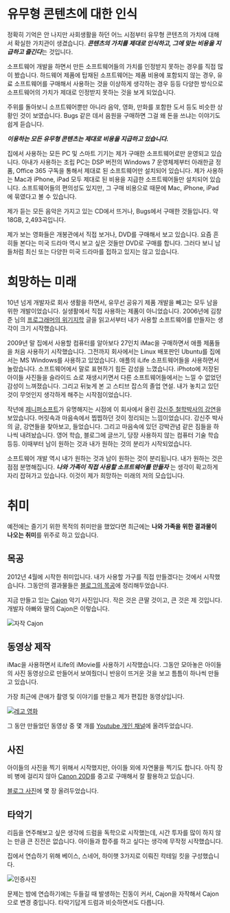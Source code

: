 # 유무형 콘텐츠에 대한 인식

정확히 기억은 안 나지만 사회생활을 하던 어느 시점부터 유무형 콘텐츠의 가치에 대해서 확실한 가치관이 생겼습니다. ***콘텐츠의 가치를 제대로 인식하고, 그에 맞는 비용을 지급하고 즐긴다***는 것입니다.

소프트웨어 개발을 하면서 만든 소프트웨어들의 가치를 인정받지 못하는 경우를 직접 많이 봤습니다. 하드웨어 제품에 탑재된 소프트웨어는 제품 비용에 포함되지 않는 경우, 유료 소프트웨어를 구매해서 사용하는 것을 이상하게 생각하는 경우 등등 다양한 방식으로 소프트웨어의 가치가 제대로 인정받지 못하는 것을 보게 되었습니다.

주위를 돌아보니 소프트웨어뿐만 아니라 음악, 영화, 만화를 포함한 도서 등도 비슷한 상황인 것이 보였습니다. Bugs 같은 데서 음원을 구매하면 그걸 왜 돈을 쓰냐는 이야기도 쉽게 듣습니다.

***이용하는 모든 유무형 콘텐츠는 제대로 비용을 지급하고 있습니다.***

집에서 사용하는 모든 PC 및 스마트 기기는 제가 구매한 소프트웨어로만 운영되고 있습니다. 아내가 사용하는 조립 PC는 DSP 버전의 Windows 7 운영체제부터 아래한글 정품, Office 365 구독을 통해서 제대로 된 소프트웨어만 설치되어 있습니다. 제가 사용하는 Mac과 iPhone, iPad 모두 제대로 된 비용을 지급한 소프트웨어들만 설치되어 있습니다. 소프트웨어들의 편의성도 있지만, 그 구매 비용으로 때문에 Mac, iPhone, iPad에 묶였다고 볼 수 있습니다.

제가 듣는 모든 음악은 가지고 있는 CD에서 뜨거나, Bugs에서 구매한 것들입니다. 약 18GB, 2,493곡입니다.

제가 보는 영화들은 개봉관에서 직접 보거나, DVD를 구매해서 보고 있습니다. 요즘 흔히들 본다는 미국 드라마 역시 보고 싶은 것들만 DVD로 구매를 합니다. 그러다 보니 남들처럼 최신 또는 다양한 미국 드라마를 접하고 있지는 않고 있습니다.

# 희망하는 미래

10년 넘게 개발자로 회사 생활을 하면서, 유무선 공유기 제품 개발을 빼고는 모두 남을 위한 개발이었습니다. 실생활에서 직접 사용하는 제품이 아니었습니다. 2006년에 김창준 님의 [프로그래머의 위기지학](http://agile.egloos.com/viewer/2807583) 글을 읽고서부터 내가 사용할 소프트웨어를 만들자는 생각이 크기 시작했습니다.

2009년 말 집에서 사용할 컴퓨터를 알아보다 27인치 iMac을 구매하면서 애플 제품들을 처음 사용하기 시작했습니다. 그전까지 회사에서는 Linux 배포판인 Ubuntu를 집에서는 MS Windows를 사용하고 있었습니다. 애플의 iLife 소프트웨어들을 사용하면서 놀랐습니다. 소프트웨어에서 말로 표현하기 힘든 감성을 느꼈습니다. iPhoto에 저장된 아이들 사진들을 슬라이드 쇼로 재생시키면서 다른 소프트웨어들에서는 느낄 수 없었던 감성이 느껴졌습니다. 그리고 뒤늦게 본 고 스티브 잡스의 졸업 연설. 내가 놓치고 있던 것이 무엇인지 생각하게 해주는 시작점이었습니다.

작년에 [제니퍼소프트](http://www.jennifersoft.com)가 유명해지는 시점에 이 회사에서 올린 [강신주 철학박사의 강연](http://youtu.be/SBd-NRMmJSg)을 보았습니다. 머릿속과 마음속에서 찝찝하던 것이 정리되는 느낌이었습니다. 강신주 박사의 글, 강연들을 찾아보고, 들었습니다. 그리고 마음속에 있던 강박관념 같은 짐들을 하나씩 내려놨습니다. 영어 학습, 블로그에 글쓰기, 당장 사용하지 않는 컴퓨터 기술 학습 등등. 이때부터 남이 원하는 것과 내가 원하는 것의 분리가 시작되었습니다.

소프트웨어 개발 역시 내가 원하는 것과 남이 원하는 것이 분리됩니다. 내가 원하는 것은 점점 분명해집니다. ***나와 가족이 직접 사용할 소프트웨어를 만들자*** 는 생각이 확고하게 자리 잡혀가고 있습니다. 이것이 제가 희망하는 미래의 저의 모습입니다.

# 취미 

예전에는 즐기기 위한 목적의 취미만을 했었다면 최근에는 **나와 가족을 위한 결과물이 나오는 취미**를 위주로 하고 있습니다.

## 목공

2012년 4월에 시작한 취미입니다. 내가 사용할 가구를 직접 만들겠다는 것에서 시작했습니다. 그동안의 결과물들은 [블로그의 목공](http://www.thewhiterock.net/?cat=9)에 정리해두었습니다.

지금 만들고 있는 [Cajon](http://en.wikipedia.org/wiki/Cajón) 악기 사진입니다. 작은 것은 큰딸 것이고, 큰 것은 제 것입니다. 개발자 아빠와 딸의 Cajon은 이렇습니다.

![자작 Cajon](http://www.thewhiterock.net/images/cajon.jpg)

## 동영상 제작

iMac을 사용하면서 iLife의 iMovie를 사용하기 시작했습니다. 그동안 모아놓은 아이들의 사진 동영상으로 만들어서 보여줬더니 반응이 뜨거운 것을 보고 틈틈이 하나씩 만들고 있습니다.

가장 최근에 큰애가 촬영 및 이야기를 만들고 제가 편집한 동영상입니다.

[![레고 영화](http://img.youtube.com/vi/9oxv4I3R-zI/0.jpg)](http://www.youtube.com/watch?v=9oxv4I3R-zI)

그 동안 만들었던 동영상 중 몇 개를 [Youtube 개인 채널](http://www.youtube.com/channel/UCZPA5y4WP0D_DHNGactcbbA/videos)에 올려두었습니다.
## 사진

아이들의 사진을 찍기 위해서 시작했지만, 아이들 외에 자연물을 찍기도 합니다. 아직 장비 병에 걸리지 않아 [Canon 20D](http://en.wikipedia.org/wiki/Canon_EOS_20D)를 중고로 구매해서 잘 활용하고 있습니다.

[블로그 사진](http://www.thewhiterock.net/?cat=141)에 몇 장 올려두었습니다.

## 타악기

리듬을 연주해보고 싶은 생각에 드럼을 독학으로 시작했는데, 시간 투자를 많이 하지 않는 만큼 큰 진전은 없습니다. 아이들과 합주를 하고 싶다는 생각에 무작정 시작했습니다.

집에서 연습하기 위해 베이스, 스네어, 하이햇 3가지로 이뤄진 칵테일 킷을 구성했습니다.

![인증사진](http://www.thewhiterock.net/images/drum.jpg)

문제는 밤에 연습하기에는 두들길 때 발생하는 진동이 커서, Cajon을 자작해서 Cajon으로 변경 중입니다. 타악기답게 드럼과 비슷하면서도 다릅니다.

